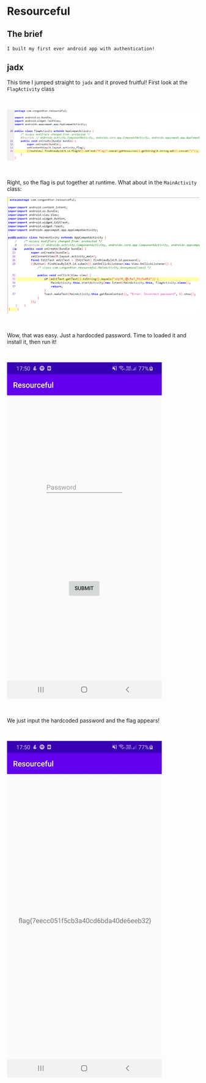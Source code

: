 # Resourceful

## The brief

```
I built my first ever android app with authentication!
```

## jadx

This time I jumped straight to `jadx` and it proved fruitful! First look at the `FlagActivity` class 

</br>

![flag_function](./flag_function.png)

</br>

Right, so the flag is put together at runtime. What about in the `MainActivity` class:
</br>

![password](./password.png)

</br>

Wow, that was easy. Just a hardocded password. Time to loaded it and install it, then run it!

</br>

![passwd](./passwd.jpg)

</br>

We just input the hardcoded password and the flag appears!

</br>

![flag](./flag.jpg)

</br>